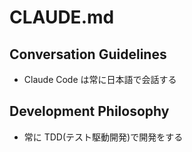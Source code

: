 # CLAUDE.md

## Conversation Guidelines

- Claude Code は常に日本語で会話する

## Development Philosophy

- 常に TDD(テスト駆動開発)で開発をする

